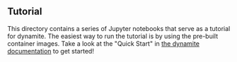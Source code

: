 ## Tutorial

This directory contains a series of Jupyter notebooks that serve as a tutorial for dynamite. The easiest way to run the tutorial is by using the pre-built container images. Take a look at the "Quick Start" in [the dynamite documentation](https://dynamite.readthedocs.io/) to get started!
